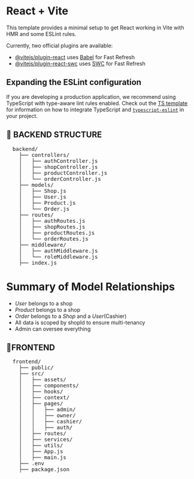 # React + Vite

This template provides a minimal setup to get React working in Vite with HMR and some ESLint rules.

Currently, two official plugins are available:

- [@vitejs/plugin-react](https://github.com/vitejs/vite-plugin-react/blob/main/packages/plugin-react) uses [Babel](https://babeljs.io/) for Fast Refresh
- [@vitejs/plugin-react-swc](https://github.com/vitejs/vite-plugin-react/blob/main/packages/plugin-react-swc) uses [SWC](https://swc.rs/) for Fast Refresh

## Expanding the ESLint configuration

If you are developing a production application, we recommend using TypeScript with type-aware lint rules enabled. Check out the [TS template](https://github.com/vitejs/vite/tree/main/packages/create-vite/template-react-ts) for information on how to integrate TypeScript and [`typescript-eslint`](https://typescript-eslint.io) in your project.

## 📁 BACKEND STRUCTURE
<pre>
  backend/
    ├── controllers/
    │   ├── authController.js
    │   ├── shopController.js
    │   ├── productController.js
    │   └── orderController.js
    ├── models/
    │   ├── Shop.js
    │   ├── User.js
    │   ├── Product.js
    │   └── Order.js
    ├── routes/
    │   ├── authRoutes.js
    │   ├── shopRoutes.js
    │   ├── productRoutes.js
    │   └── orderRoutes.js
    ├── middleware/
    │   ├── authMiddleware.js
    │   └── roleMiddleware.js
    ├── index.js
</pre>


# Summary of Model Relationships

- *User* belongs to a shop
- *Product* belongs to a shop
- *Order* belongs to a *Shop* and a *User*(Cashier)
- All data is scoped by shopId to ensure multi-tenancy
- Admin can oversee everything

## 📁FRONTEND
<pre>
  frontend/
    ├── public/
    ├── src/
    │   ├── assets/
    │   ├── components/
    │   ├── hooks/
    │   ├── context/
    │   ├── pages/
    │   │   ├── admin/
    │   │   ├── owner/
    │   │   ├── cashier/
    │   │   ├── auth/
    │   ├── routes/
    │   ├── services/
    │   ├── utils/
    │   ├── App.js
    │   ├── main.js
    ├── .env
    ├── package.json

</pre>


